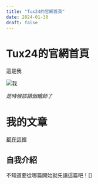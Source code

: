 ```yaml
---
title: "Tux24的官網首頁"
date: 2024-01-30
draft: false
---
```


# Tux24的官網首頁
這是我

![我](https://upload.wikimedia.org/wikipedia/commons/a/af/Tux.png)

*是時候該請個繪師了*

# 我的文章

[都在這裡](https://tux24.xyz/articles/)
## 自我介紹
不知道要從哪篇開始就先讀這篇吧！[]
